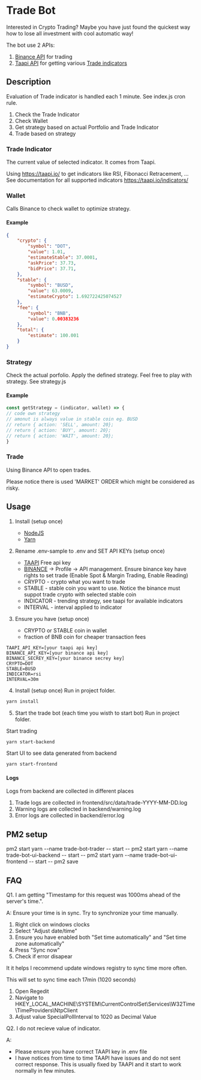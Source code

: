 # Trade Bot
Interested in Crypto Trading?
Maybe you have just found the quickest way how to lose all investment with cool automatic way!

The bot use 2 APIs:
1. [Binance API](https://binance-docs.github.io/apidocs/spot/en/#introduction) for trading
2. [Taapi API](https://taapi.io/documentation/integration/direct/) for getting various [Trade indicators](https://taapi.io/indicators/)

## Description
Evaluation of Trade indicator is handled each 1 minute. See index.js cron rule.

1. Check the Trade Indicator
2. Check Wallet
3. Get strategy based on actual Portfolio and Trade Indicator
4. Trade based on strategy

### Trade Indicator
The current value of selected indicator. It comes from Taapi.

Using https://taapi.io/ to get indicators like RSI, Fibonacci Retracement, ...
See documentation for all supported indicators https://taapi.io/indicators/

### Wallet
Calls Binance to check wallet to optimize strategy.

#### Example

```json
{
    "crypto": {
        "symbol": "DOT",
        "value": 1.01,
        "estimateStable": 37.0001,
        "askPrice": 37.73,
        "bidPrice": 37.71,
    },
    "stable": {
        "symbol": "BUSD",
        "value": 63.0009,
        "estimateCrypto": 1.692722425074527
    },
    "fee": {
        "symbol": "BNB",
        "value": 0.00383236
    },
    "total": {
        "estimate": 100.001
    }
}
```

### Strategy
Check the actual porfolio.
Apply the defined strategy.
Feel free to play with strategy.
See strategy.js


#### Example
```js
const getStrategy = (indicator, wallet) => {
// code own strategy
// amonut is always value in stable coin eg. BUSD
// return { action: 'SELL', amount: 20};
// return { action: 'BUY', amount: 20};
// return { action: 'WAIT', amount: 20};
}
```

### Trade
Using Binance API to open trades.

Please notice there is used 'MARKET' ORDER which might be considered as risky. 

## Usage
1. Install (setup once) 
    * [NodeJS](https://nodejs.org/en/)
    * [Yarn](https://classic.yarnpkg.com/en/docs/install/)

2. Rename .env-sample to .env and SET API KEYs (setup once)
    * [TAAPI](https://taapi.io/) Free api key 
    * [BINANCE](https://www.binance.com/en) -> Profile -> API management. Ensure binance key have rights to set trade (Enable Spot & Margin Trading, Enable Reading)
    * CRYPTO - crypto what you want to trade
    * STABLE - stable coin you want to use. Notice the binance must suppot trade crypto with selected stable coin
    * INDICATOR - trending strategy, see taapi for available indicators
    * INTERVAL - interval applied to indicator

3. Ensure you have (setup once)
    * CRYPTO or STABLE coin in wallet
    * fraction of BNB coin for cheaper transaction fees

```
TAAPI_API_KEY=[your taapi api key]
BINANCE_API_KEY=[your binance api key]
BINANCE_SECREY_KEY=[your binance secrey key]
CRYPTO=DOT
STABLE=BUSD
INDICATOR=rsi
INTERVAL=30m
```
4. Install (setup once)
Run in project folder.

```bash
yarn install
```

5. Start the trade bot (each time you wisth to start bot)
Run in project folder.

Start trading
```bash
yarn start-backend
```

Start UI to see data generated from backend
```bash
yarn start-frontend
```

#### Logs
Logs from backend are collected in different places

1. Trade logs are collected in frontend/src/data/trade-YYYY-MM-DD.log
2. Warning logs are collected in backend/warning.log
3. Error logs are collected in backend/error.log

## PM2 setup
pm2 start yarn --name trade-bot-trader -- start --
pm2 start yarn --name trade-bot-ui-backend -- start --
pm2 start yarn --name trade-bot-ui-frontend -- start --
pm2 save

## FAQ
Q1. I am getting "Timestamp for this request was 1000ms ahead of the server's time.".

A: Ensure your time is in sync. Try to synchronize your time manually.
1. Right click on windows clocks
2. Select "Adjust date/time"
3. Ensure you have enabled both "Set time automatically" and "Set time zone automatically"
3. Press "Sync now"
4. Check if error disapear

It it helps I recommend update windows registry to sync time more often.

This will set to sync time each 17min (1020 seconds)
1. Open Regedit
2. Navigate to HKEY_LOCAL_MACHINE\SYSTEM\CurrentControlSet\Services\W32Time\TimeProviders\NtpClient
3. Adjust value SpecialPollInterval to 1020 as Decimal Value

Q2. I do not recieve value of indicator.

A: 
- Please ensure you have correct TAAPI key in .env file
- I have notices from time to time TAAPI have issues and do not sent correct response. This is usually fixed by TAAPI and it start to work normally in few minutes.